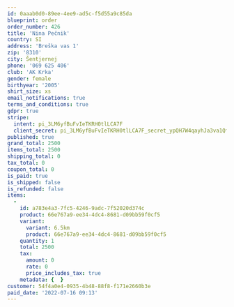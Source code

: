 ```yaml
---
id: 0aaab0d0-89ee-4ee9-ad5c-f5d55a9c85da
blueprint: order
order_number: 426
title: 'Nina Pečnik'
country: SI
address: 'Breška vas 1'
zip: '8310'
city: Šentjernej
phone: '069 625 406'
club: 'AK Krka'
gender: female
birthyear: '2005'
shirt_size: xs
email_notifications: true
terms_and_conditions: true
gdpr: true
stripe:
  intent: pi_3LM6yfBuFvIeTKRH0tlLCA7F
  client_secret: pi_3LM6yfBuFvIeTKRH0tlLCA7F_secret_ypQH7W4qayhJa3va1Qf8VidxL
published: true
grand_total: 2500
items_total: 2500
shipping_total: 0
tax_total: 0
coupon_total: 0
is_paid: true
is_shipped: false
is_refunded: false
items:
  -
    id: a783e4a3-7fc5-4246-9adc-7f52020d374c
    product: 66e767a9-ee34-4dc4-8681-d09bb59f0cf5
    variant:
      variant: 6.5km
      product: 66e767a9-ee34-4dc4-8681-d09bb59f0cf5
    quantity: 1
    total: 2500
    tax:
      amount: 0
      rate: 0
      price_includes_tax: true
    metadata: {  }
customer: 54f4a0e4-0935-4b48-88f8-f171e2660b3e
paid_date: '2022-07-16 09:13'
---
```

